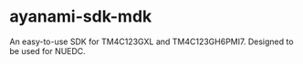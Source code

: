 # ayanami-sdk-mdk
An easy-to-use SDK for TM4C123GXL and TM4C123GH6PMI7. Designed to be used for NUEDC.
